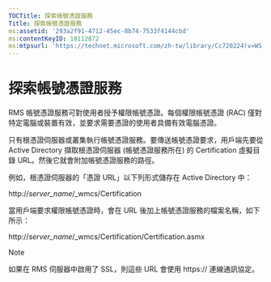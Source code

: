 ```yaml
---
TOCTitle: 探索帳號憑證服務
Title: 探索帳號憑證服務
ms:assetid: '293a2f91-4712-45ec-8b74-7533f4144cbd'
ms:contentKeyID: 18112872
ms:mtpsurl: 'https://technet.microsoft.com/zh-tw/library/Cc720224(v=WS.10)'
---
```


探索帳號憑證服務
================

RMS 帳號憑證服務可對使用者授予權限帳號憑證。每個權限帳號憑證 (RAC) 僅對特定電腦或裝置有效，並要求需要憑證的使用者具備有效電腦憑證。

只有根憑證伺服器或叢集執行帳號憑證服務。要傳送帳號憑證要求，用戶端先要從 Active Directory 擷取根憑證伺服器 (帳號憑證服務所在) 的 Certification 虛擬目錄 URL。然後它就會附加帳號憑證服務的路徑。

例如，根憑證伺服器的「憑證 URL」以下列形式儲存在 Active Directory 中：

http://*server\_name*/\_wmcs/Certification

當用戶端要求權限帳號憑證時，會在 URL 後加上帳號憑證服務的檔案名稱，如下所示：

http://*server\_name*/\_wmcs/Certification/Certification.asmx

> [!NOTE]  
> 如果在 RMS 伺服器中啟用了 SSL，則這些 URL 會使用 https:// 連線通訊協定。
